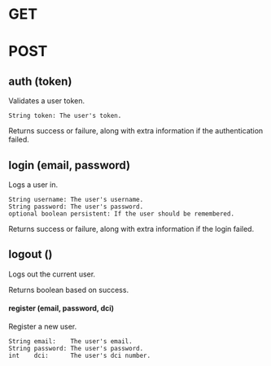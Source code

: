 # GET

# POST

## auth (token)

Validates a user token.

```
String token: The user's token.
```

Returns success or failure, along with extra information if the authentication failed.

## login (email, password)

Logs a user in.

```
String username: The user's username.
String password: The user's password.
optional boolean persistent: If the user should be remembered.
```

Returns success or failure, along with extra information if the login failed.

## logout ()

Logs out the current user.

Returns boolean based on success.

#### register (email, password, dci)

Register a new user.

```
String email:    The user's email.
String password: The user's password.
int    dci:      The user's dci number.
```